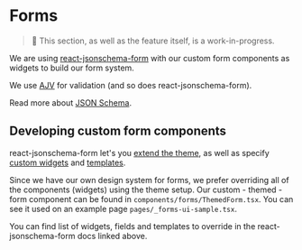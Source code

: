# Forms

> 🔧 This section, as well as the feature itself, is a work-in-progress.

We are using [react-jsonschema-form](https://github.com/rjsf-team/react-jsonschema-form) with our custom form components as widgets to build our form system.

We use [AJV](https://ajv.js.org/) for validation (and so does react-jsonschema-form).

Read more about [JSON Schema](https://json-schema.org/).

## Developing custom form components

react-jsonschema-form let's you [extend the theme](https://react-jsonschema-form.readthedocs.io/en/latest/advanced-customization/custom-themes/), as well as specify [custom widgets](https://react-jsonschema-form.readthedocs.io/en/latest/usage/widgets/) and [templates](https://react-jsonschema-form.readthedocs.io/en/latest/advanced-customization/custom-templates/).

Since we have our own design system for forms, we prefer overriding all of the components (widgets) using the theme setup. Our custom - themed - form component can be found in `components/forms/ThemedForm.tsx`. You can see it used on an example page `pages/_forms-ui-sample.tsx`.

You can find list of widgets, fields and templates to override in the react-jsonschema-form docs linked above.

